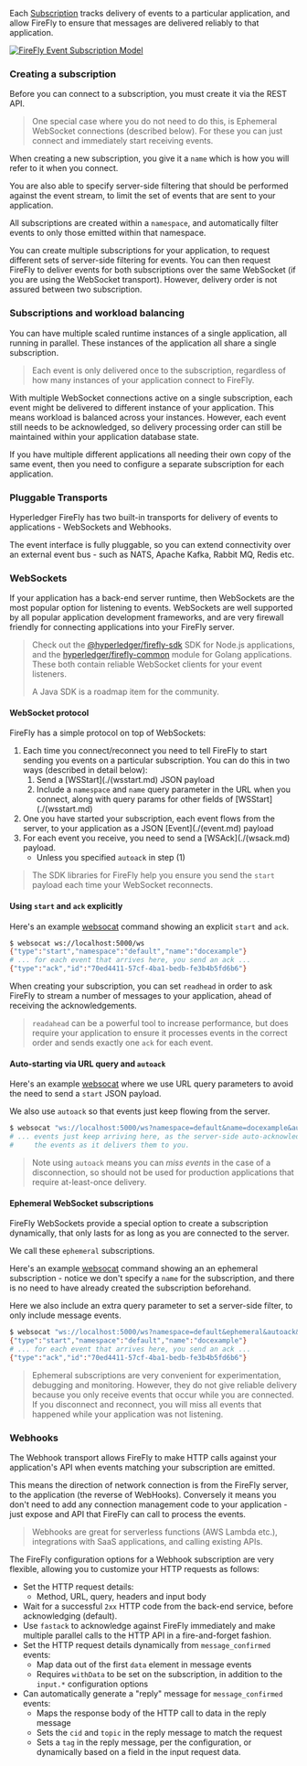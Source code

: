 Each [Subscription](./types/subscription) tracks delivery of events to a particular
application, and allow FireFly to ensure that messages are delivered reliably
to that application.

[![FireFly Event Subscription Model](../../images/firefly_event_subscription_model.jpg)](../../images/firefly_event_subscription_model.jpg)

### Creating a subscription

Before you can connect to a subscription, you must create it via the REST API.

> One special case where you do not need to do this, is Ephemeral WebSocket
> connections (described below).
> For these you can just connect and immediately start receiving events.

When creating a new subscription, you give it a `name` which is how you will
refer to it when you connect.

You are also able to specify server-side filtering that should be performed
against the event stream, to limit the set of events that are sent to your
application.

All subscriptions are created within a `namespace`, and automatically filter
events to only those emitted within that namespace.

You can create multiple subscriptions for your application, to request
different sets of server-side filtering for events. You can then request
FireFly to deliver events for both subscriptions over the same WebSocket
(if you are using the WebSocket transport). However, delivery order is
not assured between two subscription.

### Subscriptions and workload balancing

You can have multiple scaled runtime instances of a single application,
all running in parallel. These instances of the application all share a
single subscription.

> Each event is only delivered once to the subscription, regardless of how
> many instances of your application connect to FireFly.

With multiple WebSocket connections active on a single subscription,
each event might be delivered to different instance of your application.
This means workload is balanced across your instances. However, each
event still needs to be acknowledged, so delivery processing order
can still be maintained within your application database state.

If you have multiple different applications all needing their own copy of
the same event, then you need to configure a separate subscription
for each application.

### Pluggable Transports

Hyperledger FireFly has two built-in transports for delivery of events
to applications - WebSockets and Webhooks.

The event interface is fully pluggable, so you can extend connectivity
over an external event bus - such as NATS, Apache Kafka, Rabbit MQ, Redis etc.

### WebSockets

If your application has a back-end server runtime, then WebSockets are
the most popular option for listening to events. WebSockets are well supported
by all popular application development frameworks, and are very firewall friendly
for connecting applications into your FireFly server.

> Check out the [@hyperledger/firefly-sdk](https://www.npmjs.com/package/@hyperledger/firefly-sdk)
> SDK for Node.js applications, and the [hyperledger/firefly-common](https://github.com/hyperledger/firefly-common)
> module for Golang applications. These both contain reliable WebSocket clients for your event listeners.
>
> A Java SDK is a roadmap item for the community.

#### WebSocket protocol

FireFly has a simple protocol on top of WebSockets:

1. Each time you connect/reconnect you need to tell FireFly to start
   sending you events on a particular subscription. You can do this in two
   ways (described in detail below):
    1. Send a [WSStart](./(wsstart.md) JSON payload
    2. Include a `namespace` and `name` query parameter in the URL when you
       connect, along with query params for other fields of [WSStart](./(wsstart.md)
2. One you have started your subscription, each event flows from
   the server, to your application as a JSON [Event](./(event.md) payload
3. For each event you receive, you need to send a [WSAck](./(wsack.md) payload.
    - Unless you specified `autoack` in step (1)

> The SDK libraries for FireFly help you ensure you send the `start`
> payload each time your WebSocket reconnects.

#### Using `start` and `ack` explicitly

Here's an example [websocat](https://github.com/vi/websocat) command
showing an explicit `start` and `ack`.

```sh
$ websocat ws://localhost:5000/ws
{"type":"start","namespace":"default","name":"docexample"}
# ... for each event that arrives here, you send an ack ...
{"type":"ack","id":"70ed4411-57cf-4ba1-bedb-fe3b4b5fd6b6"}
```

When creating your subscription, you can set `readhead` in order to
ask FireFly to stream a number of messages to your application,
ahead of receiving the acknowledgements.

> `readahead` can be a powerful tool to increase performance, but does
> require your application to ensure it processes events in the correct
> order and sends exactly one `ack` for each event.

#### Auto-starting via URL query and `autoack`

Here's an example [websocat](https://github.com/vi/websocat) where we use
URL query parameters to avoid the need to send a `start` JSON payload.

We also use `autoack` so that events just keep flowing from the server.

```sh
$ websocat "ws://localhost:5000/ws?namespace=default&name=docexample&autoack"
# ... events just keep arriving here, as the server-side auto-acknowledges
#     the events as it delivers them to you.
```

> Note using `autoack` means you can _miss events_ in the case of a disconnection,
> so should not be used for production applications that require at-least-once delivery.

#### Ephemeral WebSocket subscriptions

FireFly WebSockets provide a special option to create a subscription dynamically, that
only lasts for as long as you are connected to the server.

We call these `ephemeral` subscriptions.

Here's an example [websocat](https://github.com/vi/websocat) command
showing an an ephemeral subscription - notice we don't specify a `name` for the
subscription, and there is no need to have already created the subscription
beforehand.

Here we also include an extra query parameter to set a server-side filter, to only
include message events.

```sh
$ websocat "ws://localhost:5000/ws?namespace=default&ephemeral&autoack&filter.events=message_.*"
{"type":"start","namespace":"default","name":"docexample"}
# ... for each event that arrives here, you send an ack ...
{"type":"ack","id":"70ed4411-57cf-4ba1-bedb-fe3b4b5fd6b6"}
```

> Ephemeral subscriptions are very convenient for experimentation, debugging and monitoring.
> However, they do not give reliable delivery because you only receive events that
> occur while you are connected. If you disconnect and reconnect, you will miss all events
> that happened while your application was not listening.

### Webhooks

The Webhook transport allows FireFly to make HTTP calls against your application's API
when events matching your subscription are emitted.

This means the direction of network connection is from the FireFly server, to the
application (the reverse of WebHooks). Conversely it means you don't need to add
any connection management code to your application - just expose and API that
FireFly can call to process the events.

> Webhooks are great for serverless functions (AWS Lambda etc.), integrations
> with SaaS applications, and calling existing APIs.

The FireFly configuration options for a Webhook subscription are very flexible,
allowing you to customize your HTTP requests as follows:

- Set the HTTP request details:
  - Method, URL, query, headers and input body
- Wait for a successful `2xx` HTTP code from the back-end service, before
  acknowledging (default).
- Use `fastack` to acknowledge against FireFly immediately and make multiple
  parallel calls to the HTTP API in a fire-and-forget fashion.
- Set the HTTP request details dynamically from `message_confirmed` events:
  - Map data out of the first `data` element in message events
  - Requires `withData` to be set on the subscription, in addition to the
    `input.*` configuration options
- Can automatically generate a "reply" message for `message_confirmed` events:
  - Maps the response body of the HTTP call to data in the reply message
  - Sets the `cid` and `topic` in the reply message to match the request
  - Sets a `tag` in the reply message, per the configuration, or dynamically
    based on a field in the input request data.


